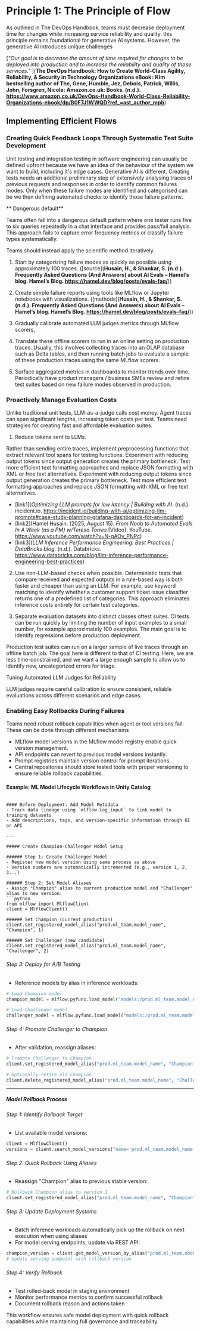 # Principle 1: The Principle of Flow
As outlined in The DevOps Handbook, teams must decrease deployment time for changes while increasing service reliability and quality. this principle remains foundational for generative AI systems. However, the generative AI introduces unique challenges

[*"Our goal is to decrease the amount of time required for changes to be deployed into production and to increase the reliability and quality of those services."* ](**The DevOps Handbook: How to Create World-Class Agility, Reliability, & Security in Technology Organizations eBook : Kim bestselling author of The, Gene, Humble, Jez, Debois, Patrick, Willis, John, Forsgren, Nicole: Amazon.co.uk: Books. (n.d.). https://www.amazon.co.uk/DevOps-Handbook-World-Class-Reliability-Organizations-ebook/dp/B0F7J1WWQD?ref_=ast_author_mpb**)

## Implementing Efficient Flows

### Creating Quick Feedback Loops Through Systematic Test Suite Development
Unit testing and integration testing in software engineering can usually be defined upfront because we have an idea of the behaviour of the system we want to build, including it's edge cases. Generative AI is different. Creating tests needs an additional preliminary step of  extensively analysing traces of previous requests and responses in order to identify common failures modes. Only when these failure modes are identified and categorised can be we then defining automated checks to identify those failure patterns. 

** Dangerous default** 

Teams often fall into a dangerous default pattern where one tester runs five to six queries repeatedly in a chat interface and provides pass/fail analysis. This approach fails to capture error frequency metrics or classify failure types systematically.

Teams should instead apply the scientific method iteratively. 

1. Start by categorizing failure modes as quickly as possible using approximately 100 traces. ([source](**Husain, H., & Shankar, S. (n.d.). Frequently Asked Questions (And Answers) about AI Evals – Hamel’s blog. Hamel’s Blog. https://hamel.dev/blog/posts/evals-faq/**))

2. Create simple failure reports using tools like MLflow or Jupyter notebooks with visualizations. ([methods](**Husain, H., & Shankar, S. (n.d.). Frequently Asked Questions (And Answers) about AI Evals – Hamel’s blog. Hamel’s Blog. https://hamel.dev/blog/posts/evals-faq/**))

3. Gradually calibrate automated LLM judges metrics through MLflow scorers, 

4. Translate these offline scorers to run in an online setting on production traces. Usually, this involves collecting traces into an OLAP database such as Delta tables, and then running batch jobs to evaluate a sample of these production traces using the same MLflow scorers.

5. Surface aggregated metrics in dashboards to monitor trends over time. Periodically have product managers / business SMEs review and refine test suites based on new failure modes observed in production.

### Proactively Manage Evaluation Costs

Unlike traditional unit tests, LLM-as-a-judge calls cost money. Agent traces can span significant lengths, increasing token costs per test. Teams need strategies for creating fast and affordable evaluation suites.

1. Reduce tokens sent to LLMs. 

Rather than sending entire traces, implement preprocessing functions that extract relevant tool spans for testing functions. Experiment with reducing output tokens since output generation creates the primary bottleneck. Test more efficient text formatting approaches and replace JSON formatting with XML or free text alternatives. Experiment with reducing output tokens since output generation creates the primary bottleneck. Test more efficient text formatting approaches and replace JSON formatting with XML or free text alternatives.

- [link1](_Optimizing LLM prompts for low latency | Building with AI_. (n.d.). incident.io. https://incident.io/building-with-ai/optimizing-llm-prompts#case-study-planning-grafana-dashboards-for-an-incident) 
- [link2](Hamel Husain. (2025, August 15). _From Noob to Automated Evals In A Week (as a PM) w/Teresa Torres_ [Video]. YouTube. https://www.youtube.com/watch?v=N-qAOv_PNPc)
- [link3](_LLM Inference Performance Engineering: Best Practices | DataBricks blog_. (n.d.). Databricks. https://www.databricks.com/blog/llm-inference-performance-engineering-best-practices)

2. Use non-LLM-based checks when possible.
Deterministic tests that compare received and expected outputs in a rule-based way is both faster and cheaper than using an LLM. For example, use keyword matching to identify whether a customer support ticket issue classifier returns one of a predefined list of categories. This approach eliminates inference costs entirely for certain test categories.

3. Separate evaluation datasets into distinct classes oftest suites.
CI tests can be run quickly by limiting the number of input examples to a small number, for example approximately 100 examples. The main goal is to identify regressions before production deployment. 

Production test suites can run on a larger sample of live traces through an offline batch job. The goal here is different to that of CI testing. Here, we are less time-constrained, and we want a large enough sample to allow us to identify new, uncategorized errors for triage.

Tuning Automated LLM Judges for Reliability

LLM judges require careful calibration to ensure consistent, reliable evaluations across different scenarios and edge cases.

### Enabling Easy Rollbacks During Failures
Teams need robust rollback capabilities when agent or tool versions fail. These can be done through different mechanisms
- MLflow model versions in the MLflow model registry enable quick version management. 
- API endpoints can revert to previous model versions instantly. 
- Prompt registries maintain version control for prompt iterations. 
- Central repositories should store tested tools with proper versioning to ensure reliable rollback capabilities.

#### Example: ML Model Lifecycle Workflows in Unity Catalog

```

#### Before Deployment: Add Model Metadata
- Track data lineage using `mlflow.log_input` to link model to training datasets
- Add descriptions, tags, and version-specific information through UI or API

---

##### Create Champion-Challenger Model Setup

###### Step 1: Create Challenger Model
- Register new model version using same process as above
- Version numbers are automatically incremented (e.g., version 1, 2, 3...)

###### Step 2: Set Model Aliases
- Assign "Champion" alias to current production model and "Challenger" alias to new version:
```python
from mlflow import MlflowClient
client = MlflowClient()

###### Set Champion (current production)
client.set_registered_model_alias("prod.ml_team.model_name", "Champion", 1)

###### Set Challenger (new candidate)
client.set_registered_model_alias("prod.ml_team.model_name", "Challenger", 2)
```

###### Step 3: Deploy for A/B Testing
- Reference models by alias in inference workloads:
```python
# Load Champion model
champion_model = mlflow.pyfunc.load_model("models:/prod.ml_team.model_name@Champion")

# Load Challenger model
challenger_model = mlflow.pyfunc.load_model("models:/prod.ml_team.model_name@Challenger")
```

###### Step 4: Promote Challenger to Champion
- After validation, reassign aliases:
```python
# Promote Challenger to Champion
client.set_registered_model_alias("prod.ml_team.model_name", "Champion", 2)

# Optionally retire old Champion
client.delete_registered_model_alias("prod.ml_team.model_name", "Challenger")
```

---

##### Model Rollback Process

###### Step 1: Identify Rollback Target
- List available model versions:
```python
client = MlflowClient()
versions = client.search_model_versions("name='prod.ml_team.model_name'")
```

###### Step 2: Quick Rollback Using Aliases
- Reassign "Champion" alias to previous stable version:
```python
# Rollback Champion alias to version 1
client.set_registered_model_alias("prod.ml_team.model_name", "Champion", 1)
```

###### Step 3: Update Deployment Systems
- Batch inference workloads automatically pick up the rollback on next execution when using aliases
- For model serving endpoints, update via REST API:
```python
champion_version = client.get_model_version_by_alias("prod.ml_team.model_name", "Champion")
# Update serving endpoint with rollback version
```

###### Step 4: Verify Rollback
- Test rolled-back model in staging environment
- Monitor performance metrics to confirm successful rollback
- Document rollback reason and actions taken

This workflow ensures safe model deployment with quick rollback capabilities while maintaining full governance and traceability.

